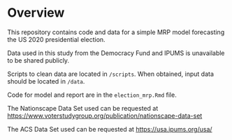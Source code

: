 # Overview

This repository contains code and data for a simple MRP model forecasting the US 2020 presidential election.

Data used in this study from the Democracy Fund and IPUMS is unavailable to be shared publicly. 

Scripts to clean data are located in `/scripts`. When obtained, input data should be located in `/data`.

Code for model and report are in the `election_mrp.Rmd` file.

The Nationscape Data Set used can be requested at https://www.voterstudygroup.org/publication/nationscape-data-set 

The ACS Data Set used can be requested at https://usa.ipums.org/usa/

